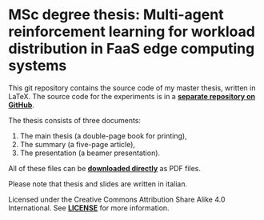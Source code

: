 # MSc degree thesis: Multi-agent reinforcement learning for workload distribution in FaaS edge computing systems

This git repository contains the source code of my master thesis, written in LaTeX. The source code for the experiments is in a [**separate repository on GitHub**](https://github.com/unimib-datAI/marl-dfaas).

The thesis consists of three documents:

1. The main thesis (a double-page book for printing),
2. The summary (a five-page article),
3. The presentation (a beamer presentation).

All of these files can be [**downloaded directly**](https://gitlab.com/ema-pe/master-degree-thesis/-/releases/v1) as PDF files.

Please note that thesis and slides are written in italian.

Licensed under the Creative Commons Attribution Share Alike 4.0 International. See [**LICENSE**](LICENSE) for more information.
